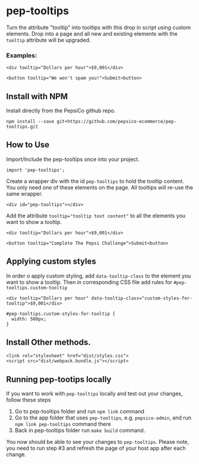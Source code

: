 # pep-tooltips
Turn the attribute "tooltip" into tooltips with this drop in script using custom elements. Drop into a page and all new and existing elements with the `tooltip` attribute will be upgraded.

### Examples:
```
<div tooltip="Dollars per hour">$9,001</div>

<button tooltip="We won't spam you!">Submit<button>
```


## Install with NPM
Install directly from the PepsiCo github repo.
```
npm install --save git+https://github.com/pepsico-ecommerce/pep-tooltips.git
```


## How to Use
Import/Include  the pep-tooltips once into your project.
```
import 'pep-tooltips';
```

Create a wrapper div with the id `pep-tooltips` to hold the tooltip content. You only need one of these elements on the page. All tooltips will re-use the same wrapper.
```
<div id="pep-tooltips"></div>
```


Add the attribute `tooltip="tooltip text content"` to all the elements you want to show a tooltip.

```
<div tooltip="Dollars per hour">$9,001</div>

<button tooltip="Complete The Pepsi Challenge">Submit<button>
```

## Applying custom styles
In order o apply custom styling, add `data-tooltip-class` to the element you want to show a tooltip.
Then in corresponding CSS file add rules for `#pep-tooltips.custom-tooltip`

```
<div tooltip="Dollars per hour" data-tooltip-class="custom-styles-for-tooltip">$9,001</div>
```

```
#pep-tooltips.custom-styles-for-tooltip {
  width: 500px;
}
```


## Install Other methods.

```
<link rel="stylesheet" href="dist/styles.css">
<script src="dist/webpack.bundle.js"></script>
```


## Running pep-tootips locally
If you want to work with `pep-tooltips` locally and test out your changes, follow these steps
1. Go to pep-tooltips folder and run `npm link` command
2. Go to the app folder that uses `pep-tooltips`, e.g. `pepsico-admin`,
and run `npm link pep-tooltips` command there
3. Back in pep-tooltips folder run `make build` command.

You now should be able to see your changes to `pep-tooltips`. Please note, you need to run step #3 and refresh the page of your host app after each change.

